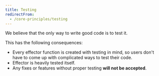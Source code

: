```yaml
---
title: Testing
redirectFrom:
  - /core-principles/testing
---
```


We believe that the only way to write good code is to test it.

This has the following consequences:

- Every effector function is created with testing in mind, so users don't have to come up with complicated ways to test their code.
- Effector is heavily tested itself.
- Any fixes or features without proper testing **will not be accepted**.
